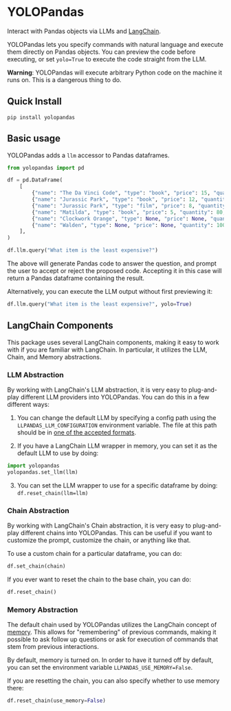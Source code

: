 # YOLOPandas

Interact with Pandas objects via LLMs and [LangChain](https://github.com/hwchase17/langchain).

YOLOPandas lets you specify commands with natural language and execute them directly on Pandas objects.
You can preview the code before executing, or set `yolo=True` to execute the code straight from the LLM.

**Warning**: YOLOPandas will execute arbitrary Python code on the machine it runs on. This is a dangerous thing to do.

## Quick Install

`pip install yolopandas`

## Basic usage

YOLOPandas adds a `llm` accessor to Pandas dataframes.

```python
from yolopandas import pd

df = pd.DataFrame(
    [
        {"name": "The Da Vinci Code", "type": "book", "price": 15, "quantity": 300, "rating": 4},
        {"name": "Jurassic Park", "type": "book", "price": 12, "quantity": 400, "rating": 4.5},
        {"name": "Jurassic Park", "type": "film", "price": 8, "quantity": 6, "rating": 5},
        {"name": "Matilda", "type": "book", "price": 5, "quantity": 80, "rating": 4},
        {"name": "Clockwork Orange", "type": None, "price": None, "quantity": 20, "rating": 4},
        {"name": "Walden", "type": None, "price": None, "quantity": 100, "rating": 4.5},
    ],
)

df.llm.query("What item is the least expensive?")
```
The above will generate Pandas code to answer the question, and prompt the user to accept or reject the proposed code.
Accepting it in this case will return a Pandas dataframe containing the result.

Alternatively, you can execute the LLM output without first previewing it:
```python
df.llm.query("What item is the least expensive?", yolo=True)
```

## LangChain Components

This package uses several LangChain components, making it easy to work with if you are familiar with LangChain. In particular, it utilizes the LLM, Chain, and Memory abstractions.

### LLM Abstraction

By working with LangChain's LLM abstraction, it is very easy to plug-and-play different LLM providers into YOLOPandas. You can do this in a few different ways:

1. You can change the default LLM by specifying a config path using the `LLPANDAS_LLM_CONFIGURATION` environment variable. The file at this path should be in [one of the accepted formats](https://langchain.readthedocs.io/en/latest/modules/llms/examples/llm_serialization.html).

2. If you have a LangChain LLM wrapper in memory, you can set it as the default LLM to use by doing:

```python
import yolopandas
yolopandas.set_llm(llm)
```

3. You can set the LLM wrapper to use for a specific dataframe by doing: `df.reset_chain(llm=llm)`


### Chain Abstraction

By working with LangChain's Chain abstraction, it is very easy to plug-and-play different chains into YOLOPandas. This can be useful if you want to customize the prompt, customize the chain, or anything like that.

To use a custom chain for a particular dataframe, you can do:

```python
df.set_chain(chain)
```

If you ever want to reset the chain to the base chain, you can do:

```python
df.reset_chain()
```

### Memory Abstraction

The default chain used by YOLOPandas utilizes the LangChain concept of [memory](https://langchain.readthedocs.io/en/latest/modules/memory.html). This allows for "remembering" of previous commands, making it possible to ask follow up questions or ask for execution of commands that stem from previous interactions.

By default, memory is turned on. In order to have it turned off by default, you can set the environment variable `LLPANDAS_USE_MEMORY=False`.

If you are resetting the chain, you can also specify whether to use memory there:

```python
df.reset_chain(use_memory=False)
```


